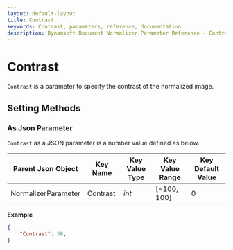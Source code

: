 ```yaml
---
layout: default-layout
title: Contrast
keywords: Contrast, parameters, reference, documentation
description: Dynamsoft Document Normalizer Parameter Reference - Contrast
---
```


# Contrast

`Contrast` is a parameter to specify the contrast of the normalized image.

## Setting Methods

### As Json Parameter

`Contrast` as a JSON parameter is a number value defined as below.

| Parent Json Object | Key Name | Key Value Type | Key Value Range | Key Default Value |
| ------------------ | -------- | -------------- | ----------- | ------------- |
| NormalizerParameter | Contrast | *int* | [-100, 100] | 0 |

**Example**

```json
{
    "Contrast": 50,
}
```
